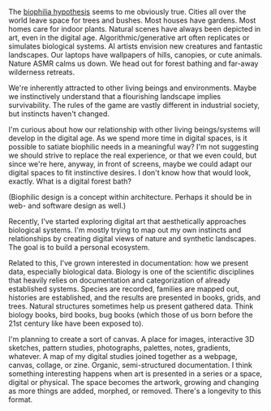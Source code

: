 The [biophilia hypothesis](https://en.wikipedia.org/wiki/Biophilia) seems to me obviously true. Cities all over the world leave space for trees and bushes. Most houses have gardens. Most homes care for indoor plants. Natural scenes have always been depicted in art, even in the digital age. Algorithmic/generative art often replicates or simulates biological systems. AI artists envision new creatures and fantastic landscapes. Our laptops have wallpapers of hills, canopies, or cute animals. Nature ASMR calms us down. We head out for forest bathing and far-away wilderness retreats. 

We're inherently attracted to other living beings and environments. Maybe we instinctively understand that a flourishing landscape implies survivability. The rules of the game are vastly different in industrial society, but instincts haven't changed.

I'm curious about how our relationship with other living beings/systems will develop in the digital age. As we spend more time in digital spaces, is it possible to satiate biophilic needs in a meaningful way? I'm not suggesting we should strive to replace the real experience, or that we even could, but since we're here, anyway, in front of screens, maybe we could adapt our digital spaces to fit instinctive desires. I don't know how that would look, exactly. What is a digital forest bath?

(Biophilic design is a concept within architecture. Perhaps it should be in web- and software design as well.)

Recently, I've started exploring digital art that aesthetically approaches biological systems. I'm mostly trying to map out my own instincts and relationships by creating digital views of nature and synthetic landscapes. The goal is to build a personal ecosystem.

Related to this, I've grown interested in documentation: how we present data, especially biological data. Biology is one of the scientific disciplines that heavily relies on documentation and categorization of already established systems. Species are recorded, families are mapped out, histories are established, and the results are presented in books, grids, and trees. Natural structures sometimes help us present gathered data. Think biology books, bird books, bug books (which those of us born before the 21st century like have been exposed to). 

I'm planning to create a sort of canvas. A place for images, interactive 3D sketches, pattern studies, photographs, palettes, notes, gradients, whatever. A map of my digital studies joined together as a webpage, canvas, collage, or zine. Organic, semi-structured documentation. I think something interesting happens when art is presented in a series or a space, digital or physical. The space becomes the artwork, growing and changing as more things are added, morphed, or removed. There's a longevity to this format.